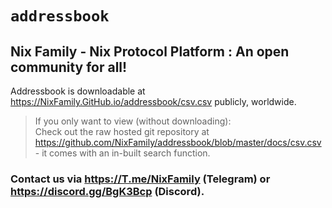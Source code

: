 # `addressbook`
## Nix Family - Nix Protocol Platform : An open community for all!
Addressbook is downloadable at https://NixFamily.GitHub.io/addressbook/csv.csv publicly, worldwide.  
> If you only want to view (without downloading):  
> Check out the raw hosted git repository at https://github.com/NixFamily/addressbook/blob/master/docs/csv.csv - it comes with an in-built search function.
### Contact us via https://T.me/NixFamily (Telegram) or https://discord.gg/BgK3Bcp (Discord).
